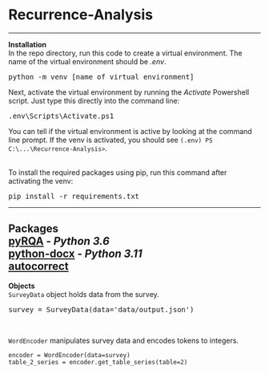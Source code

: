 # Recurrence-Analysis
---
**Installation** <br/>
In the repo directory, run this code to create a virtual environment. The name of the virtual environment should be *.env*. <br/>
<pre>python -m venv [name of virtual environment]</pre>
Next, activate the virtual environment by running the *Activate* Powershell script. Just type this directly into the command line:
<pre>.env\Scripts\Activate.ps1</pre>
You can tell if the virtual environment is active by looking at the command line prompt. If the venv is activated, you should see `(.env) PS C:\...\Recurrence-Analysis>`. <br/><br/>

To install the required packages using pip, run this command after activating the venv:
<pre>pip install -r requirements.txt</pre>
---
**Packages** <br/>
[pyRQA](https://pypi.org/project/PyRQA/2.0.0/) - *Python 3.6* <br/>
[python-docx](https://pypi.org/project/python-docx/) - *Python 3.11* <br/>
[autocorrect](https://github.com/filyp/autocorrect) <br/>
---
**Objects** <br/>
`SurveyData` object holds data from the survey. <br/>
<pre>survey = SurveyData(data='data/output.json')</pre> <br/>
`WordEncoder` manipulates survey data and encodes tokens to integers. <br/>
<pre><code>encoder = WordEncoder(data=survey)
table_2_series = encoder.get_table_series(table=2)</code></pre>

